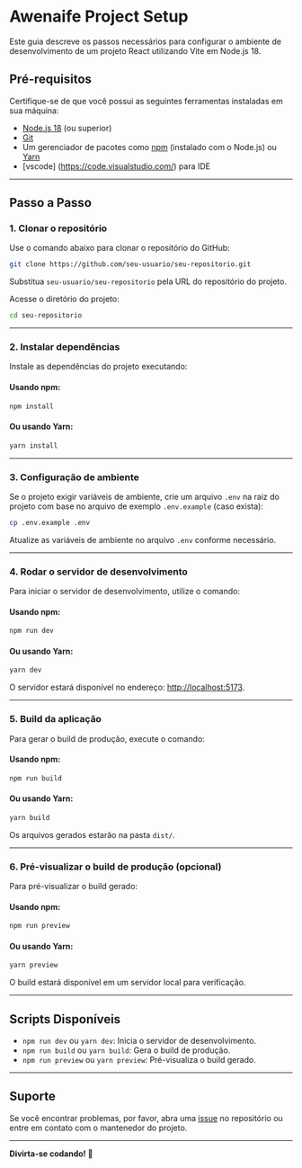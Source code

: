 # Awenaife Project Setup

Este guia descreve os passos necessários para configurar o ambiente de desenvolvimento de um projeto React utilizando Vite em Node.js 18.

## Pré-requisitos

Certifique-se de que você possui as seguintes ferramentas instaladas em sua máquina:

- [Node.js 18](https://nodejs.org/) (ou superior)
- [Git](https://git-scm.com/)
- Um gerenciador de pacotes como [npm](https://www.npmjs.com/) (instalado com o Node.js) ou [Yarn](https://yarnpkg.com/)
- [vscode] (https://code.visualstudio.com/) para IDE

---

## Passo a Passo

### 1. Clonar o repositório

Use o comando abaixo para clonar o repositório do GitHub:

```bash
git clone https://github.com/seu-usuario/seu-repositorio.git
```

Substitua `seu-usuario/seu-repositorio` pela URL do repositório do projeto.

Acesse o diretório do projeto:

```bash
cd seu-repositorio
```

---

### 2. Instalar dependências

Instale as dependências do projeto executando:

#### Usando npm:

```bash
npm install
```

#### Ou usando Yarn:

```bash
yarn install
```

---

### 3. Configuração de ambiente

Se o projeto exigir variáveis de ambiente, crie um arquivo `.env` na raiz do projeto com base no arquivo de exemplo `.env.example` (caso exista):

```bash
cp .env.example .env
```

Atualize as variáveis de ambiente no arquivo `.env` conforme necessário.

---

### 4. Rodar o servidor de desenvolvimento

Para iniciar o servidor de desenvolvimento, utilize o comando:

#### Usando npm:

```bash
npm run dev
```

#### Ou usando Yarn:

```bash
yarn dev
```

O servidor estará disponível no endereço: [http://localhost:5173](http://localhost:5173).

---

### 5. Build da aplicação

Para gerar o build de produção, execute o comando:

#### Usando npm:

```bash
npm run build
```

#### Ou usando Yarn:

```bash
yarn build
```

Os arquivos gerados estarão na pasta `dist/`.

---

### 6. Pré-visualizar o build de produção (opcional)

Para pré-visualizar o build gerado:

#### Usando npm:

```bash
npm run preview
```

#### Ou usando Yarn:

```bash
yarn preview
```

O build estará disponível em um servidor local para verificação.

---

## Scripts Disponíveis

- `npm run dev` ou `yarn dev`: Inicia o servidor de desenvolvimento.
- `npm run build` ou `yarn build`: Gera o build de produção.
- `npm run preview` ou `yarn preview`: Pré-visualiza o build gerado.

---

## Suporte

Se você encontrar problemas, por favor, abra uma [issue](https://github.com/seu-usuario/seu-repositorio/issues) no repositório ou entre em contato com o mantenedor do projeto.

---

**Divirta-se codando! 🚀**
